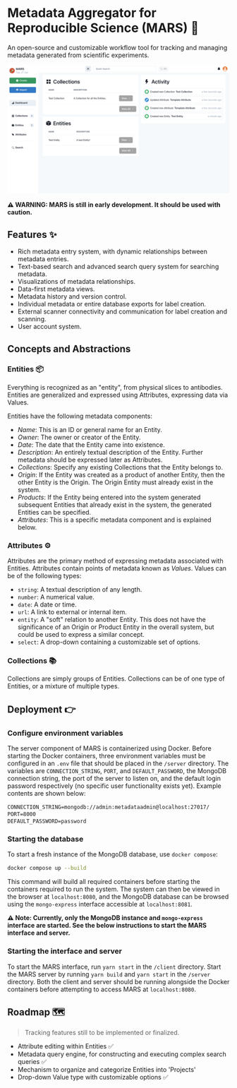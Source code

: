 # Metadata Aggregator for Reproducible Science (MARS) 🧪

An open-source and customizable workflow tool for tracking and managing metadata generated from scientific experiments.

![mars.png](mars.png)

**⚠️ WARNING: MARS is still in early development. It should be used with caution.**

## Features ✨

- Rich metadata entry system, with dynamic relationships between metadata entries.
- Text-based search and advanced search query system for searching metadata.
- Visualizations of metadata relationships.
- Data-first metadata views.
- Metadata history and version control.
- Individual metadata or entire database exports for label creation.
- External scanner connectivity and communication for label creation and scanning.
- User account system.

## Concepts and Abstractions

### Entities 📦

Everything is recognized as an "entity", from physical slices to antibodies. Entities are generalized and expressed using Attributes, expressing data via Values.

Entities have the following metadata components:

- *Name*: This is an ID or general name for an Entity.
- *Owner*: The owner or creator of the Entity.
- *Date*: The date that the Entity came into existence.
- *Description*: An entirely textual description of the Entity. Further metadata should be expressed later as Attributes.
- *Collections*: Specify any existing Collections that the Entity belongs to.
- *Origin*: If the Entity was created as a product of another Entity, then the other Entity is the Origin. The Origin Entity must already exist in the system.
- *Products*: If the Entity being entered into the system generated subsequent Entities that already exist in the system, the generated Entities can be specified.
- *Attributes*: This is a specific metadata component and is explained below.

### Attributes ⚙️

Attributes are the primary method of expressing metadata associated with Entities. Attributes contain points of metadata known as *Values*. Values can be of the following types:

- `string`: A textual description of any length.
- `number`: A numerical value.
- `date`: A date or time.
- `url`: A link to external or internal item.
- `entity`: A "soft" relation to another Entity. This does not have the significance of an Origin or Product Entity in the overall system, but could be used to express a similar concept.
- `select`: A drop-down containing a customizable set of options.

### Collections 📚

Collections are simply groups of Entities. Collections can be of one type of Entities, or a mixture of multiple types.

## Deployment 👉

### Configure environment variables

The server component of MARS is containerized using Docker. Before starting the Docker containers, three environment variables must be configured in an `.env` file that should be placed in the `/server` directory. The variables are `CONNECTION_STRING`, `PORT`, and `DEFAULT_PASSWORD`, the MongoDB connection string, the port of the server to listen on, and the default login password respectively (no specific user functionality exists yet). Example contents are shown below:

```Text
CONNECTION_STRING=mongodb://admin:metadataadmin@localhost:27017/
PORT=8000
DEFAULT_PASSWORD=password
```

### Starting the database

To start a fresh instance of the MongoDB database, use `docker compose`:

```Bash
docker compose up --build
```

This command will build all required containers before starting the containers required to run the system. The system can then be viewed in the browser at `localhost:8080`, and the MongoDB database can be browsed using the `mongo-express` interface accessible at `localhost:8081`.

**⚠️ Note: Currently, only the MongoDB instance and `mongo-express` interface are started. See the below instructions to start the MARS interface and server.**

### Starting the interface and server

To start the MARS interface, run `yarn start` in the `/client` directory. Start the MARS server by running `yarn build` and `yarn start` in the `/server` directory. Both the client and server should be running alongside the Docker containers before attempting to access MARS at `localhost:8080`.

## Roadmap 🗺️

> Tracking features still to be implemented or finalized.

- Attribute editing within Entities ✅
- Metadata query engine, for constructing and executing complex search queries ✅
- Mechanism to organize and categorize Entities into 'Projects'
- Drop-down Value type with customizable options ✅
